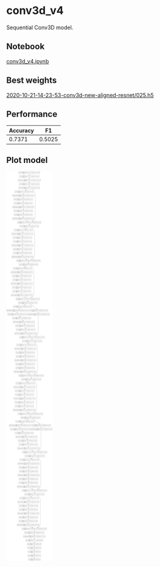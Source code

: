 # conv3d_v4

Sequential Conv3D model.

## Notebook

[conv3d_v4.ipynb](https://github.com/werlang/emolearn-ml-model/blob/main/conv3d_v4/conv3d_v4.ipynb)

## Best weights

[2020-10-21-14-23-53-conv3d-new-aligned-resnet/025.h5](https://drive.google.com/file/d/12fSbMV4Hiw98eCv3Z2DglPl9l-z4-32B/view?usp=sharing)

## Performance

| Accuracy | F1 |
| --- | --- |
| 0.7371 | 0.5025 |

## Plot model

![image](conv3d_v4.png)
